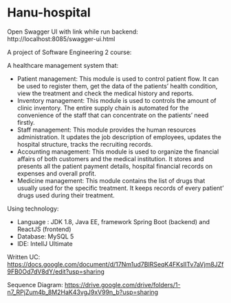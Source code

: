 # Hanu-hospital


Open Swagger UI with link while run backend: http://localhost:8085/swagger-ui.html


A project of Software Engineering 2 course:

A healthcare management system that:
  - Patient management: This module is used to control patient flow. It can be used to register them, get the data of the patients’ health condition, view the treatment     and check the medical history and reports.
  - Inventory management: This module is used to controls the amount of clinic inventory. The entire supply chain is automated for the convenience of the staff that can     concentrate on the patients’ need firstly.
  - Staff management: This module provides the human resources administration. It updates the job description of employees, updates the hospital structure, tracks the       recruiting records.
  - Accounting management: This module is used to organize the financial affairs of both customers and the medical institution. It stores and presents all the patient       payment details, hospital financial records on expenses and overall profit.
  - Medicine management: This module contains the list of drugs that usually used for the specific treatment. It keeps records of every patient’ drugs used during their     treatment.

Using technology:
  - Language : JDK 1.8, Java EE, framework Spring Boot (backend) and ReactJS (frontend)
  - Database: MySQL 5
  - IDE: IntellJ Ultimate
  
  
  
  
Written UC: https://docs.google.com/document/d/17Nm1ud7BIRSeqK4FKsIITv7aVjm8JZf9FB0Od7dV8dY/edit?usp=sharing

Sequence Diagram: https://drive.google.com/drive/folders/1-n7_RPjZum4b_8M2HaK43vgJ9xV99n_b?usp=sharing
